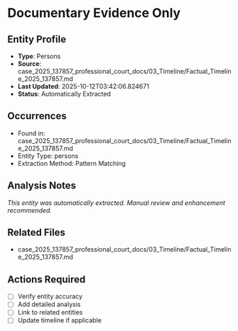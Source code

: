 # Documentary Evidence Only

## Entity Profile
- **Type**: Persons
- **Source**: case_2025_137857_professional_court_docs/03_Timeline/Factual_Timeline_2025_137857.md
- **Last Updated**: 2025-10-12T03:42:06.824671
- **Status**: Automatically Extracted

## Occurrences
- Found in: case_2025_137857_professional_court_docs/03_Timeline/Factual_Timeline_2025_137857.md
- Entity Type: persons
- Extraction Method: Pattern Matching

## Analysis Notes
*This entity was automatically extracted. Manual review and enhancement recommended.*

## Related Files
- case_2025_137857_professional_court_docs/03_Timeline/Factual_Timeline_2025_137857.md

## Actions Required
- [ ] Verify entity accuracy
- [ ] Add detailed analysis
- [ ] Link to related entities
- [ ] Update timeline if applicable
